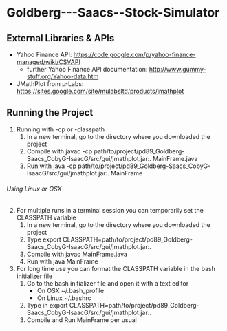 Goldberg---Saacs--Stock-Simulator
=================================

External Libraries & APIs
-------------------------
- Yahoo Finance API: https://code.google.com/p/yahoo-finance-managed/wiki/CSVAPI
	- further Yahoo Finance API documentation: http://www.gummy-stuff.org/Yahoo-data.htm
- JMathPlot from µ-Labs: https://sites.google.com/site/mulabsltd/products/jmathplot

Running the Project
--------------------
1. Running with -cp or -classpath
	1. In a new terminal, go to the directory where you downloaded the project
	2. Compile with
		javac -cp path/to/project/pd89_Goldberg-Saacs_CobyG-IsaacG/src/gui/jmathplot.jar:. MainFrame.java
	3. Run with
		java -cp path/to/project/pd89_Goldberg-Saacs_CobyG-IsaacG/src/gui/jmathplot.jar:. MainFrame

###### Using Linux or OSX ######

2. For multiple runs in a terminal session you can temporarily set the CLASSPATH variable
	1. In a new terminal, go to the directory where you downloaded the project
	2. Type
		export CLASSPATH=path/to/project/pd89_Goldberg-Saacs_CobyG-IsaacG/src/gui/jmathplot.jar:.
	3. Compile with
		javac MainFrame.java
	4. Run with
		java MainFrame
3. For long time use you can format the CLASSPATH variable in the bash initializer file
	1. Go to the bash initializer file and open it with a text editor
		- On OSX ~/.bash_profile
		- On Linux ~/.bashrc
	2. Type in
		export CLASSPATH=path/to/project/pd89_Goldberg-Saacs_CobyG-IsaacG/src/gui/jmathplot.jar:.
	3. Compile and Run MainFrame per usual